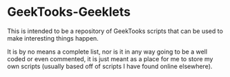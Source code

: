 # GeekTooks-Geeklets

This is intended to be a repository of GeekTooks scripts that can be used to make interesting things happen.

It is by no means a complete list, nor is it in any way going to be a well coded or even commented, it is just meant as a place for me to store my own scripts (usually based off of scripts I have found online elsewhere).
